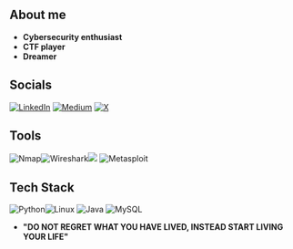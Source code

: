 ## About me

-  **Cybersecurity enthusiast**
-  **CTF player**
-  **Dreamer**



## Socials

[<img src="https://img.shields.io/badge/linkedin-white?style=for-the-badge&logo=linkedin&logoColor=white" alt="LinkedIn">](https://www.linkedin.com/in/luis-castro-ugalde/)
[<img src="https://img.shields.io/badge/medium-black?style=for-the-badge&logo=medium&logoColor=white" alt="Medium">](https://medium.com/@luisfeugaldec)
[<img src="https://img.shields.io/badge/x-white?style=for-the-badge&logo=x&logoColor=black" alt="X">](https://x.com/LuisUgalde0_)


## Tools
<img src="https://img.shields.io/badge/Nmap-grey?style=for-the-badge&logo=nmap&logoColor=white" alt="Nmap"><img src="https://img.shields.io/badge/Wireshark-blue?style=for-the-badge&logo=wireshark&logoColor=white" alt="Wireshark"><img src="https://img.shields.io/badge/splunk-purple?style=for-the-badge&logo=splunk&logoColor=grey"> 
<img src="https://img.shields.io/badge/metasploit-red?style=for-the-badge&logo=metasploit&logoColor=black" alt="Metasploit">

## Tech Stack
<img src="https://img.shields.io/badge/python-white?style=for-the-badge&logo=python&logoColor=green" alt="Python"><img src="https://img.shields.io/badge/linux-yellow?style=for-the-badge&logo=linux&logoColor=black" alt="Linux">
<img src="https://img.shields.io/badge/java-orange?style=for-the-badge&logo=java&logoColor=yellow" alt="Java">
<img src="https://img.shields.io/badge/mysql-red?style=for-the-badge&logo=mysql&logoColor=white" alt="MySQL">



- **"DO NOT REGRET WHAT YOU HAVE LIVED, INSTEAD START LIVING YOUR LIFE"**
<!---
Pipe-23/Pipe-23 is a ✨ special ✨ repository because its `README.md` (this file) appears on your GitHub profile.
You can click the Preview link to take a look at your changes.
--->
